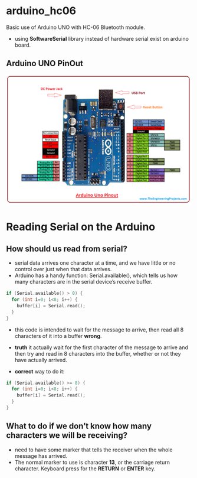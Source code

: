# arduino_hc06
Basic use of Arduino UNO with HC-06 Bluetooth module.
- using **SoftwareSerial** library instead of hardware serial exist on arduino board.

## Arduino UNO PinOut
![Alt text](https://github.com/KhairulIzwan/arduino_hc06/blob/master/img/Introduction-to-Arduino-UNO.png)

# Reading Serial on the Arduino
## How should us read from serial?
- serial data arrives one character at a time, and we have little or no control over just when that data arrives.
- Arduino has a handy function: Serial.available(), which tells us how many characters are in the serial device’s receive buffer.

```c++
if (Serial.available() > 0) {
  for (int i=0; i<8; i++) {
    buffer[i] = Serial.read();
  }
}
```
- this code is intended to wait for the message to arrive, then read all 8 characters of it into a buffer **wrong**.
- **truth** it actually wait for the first character of the message to arrive and then try and read in 8 characters into the buffer, whether or not they have actually arrived.

- **correct** way to do it:
```c++
if (Serial.available() >= 8) {
  for (int i=0; i<8; i++) {
    buffer[i] = Serial.read();
  }
}
```

## What to do if we don’t know how many characters we will be receiving?
- need to have some marker that tells the receiver when the whole message has arrived.
- The normal marker to use is character **13**, or the carriage return character. Keyboard press for the **RETURN** or **ENTER** key.
